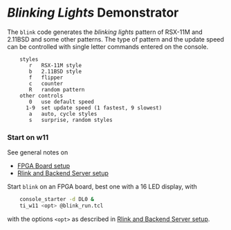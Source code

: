 # _Blinking Lights_ Demonstrator

The `blink` code generates the _blinking lights_ pattern of RSX-11M and
2.11BSD and some other patterns. The type of pattern and the update speed
can be controlled with single letter commands entered on the console.
```
    styles
       r   RSX-11M style
       b   2.11BSD style
       f   flipper
       c   counter
       R   random pattern
    other controls
       0   use default speed
      1-9  set update speed (1 fastest, 9 slowest)
       a   auto, cycle styles
       s   surprise, random styles
```

### Start on w11
See general notes on
- [FPGA Board setup](../../../doc/w11a_board_connection.md)
- [Rlink and Backend Server setup](../../../doc/w11a_backend_setup.md)

Start `blink` on an FPGA board, best one with a 16 LED display, with
```bash
    console_starter -d DL0 &
    ti_w11 <opt> @blink_run.tcl
```
with the options `<opt>` as described in
[Rlink and Backend Server setup](../../../doc/w11a_backend_setup.md).
